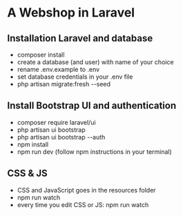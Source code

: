 # A Webshop in Laravel

## Installation Laravel and database
- composer install
- create a database (and user) with name of your choice
- rename .env.example to .env
- set database credentials in your .env file
- php artisan migrate:fresh --seed

## Install Bootstrap UI and authentication
- composer require laravel/ui
- php artisan ui bootstrap
- php artisan ui bootstrap --auth
- npm install
- npm run dev (follow npm instructions in your terminal)

## CSS & JS
- CSS and JavaScript goes in the resources folder
- npm run watch
- every time you edit CSS or JS: npm run watch
